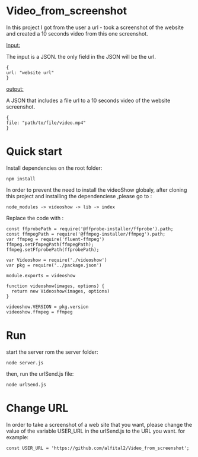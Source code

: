 # Video_from_screenshot

In this project I got from the user a url - took a screenshot of the website and created a 10 seconds video from this one screenshot.

<u>Input:</u>

The input is a JSON. the only field in the JSON will be the url.
```
{
url: "website url"
}
```

<u>output:</u>

A JSON that includes a file url to a 10 seconds video of the website screenshot. 
```
{
file: "path/to/file/video.mp4"
}
```

# Quick start

Install dependencies on the root folder:

```
npm install
```

In order to prevent the need to install the videoShow globaly, after cloning this project and installing the dependenciese ,please go to :

```
node_modules -> videoshow -> lib -> index
```

Replace the code with : 

```
const ffprobePath = require('@ffprobe-installer/ffprobe').path;
const ffmpegPath = require('@ffmpeg-installer/ffmpeg').path;
var ffmpeg = require('fluent-ffmpeg')
ffmpeg.setFfmpegPath(ffmpegPath);
ffmpeg.setFfprobePath(ffprobePath);

var Videoshow = require('./videoshow')
var pkg = require('../package.json')

module.exports = videoshow

function videoshow(images, options) {
  return new Videoshow(images, options)
}

videoshow.VERSION = pkg.version
videoshow.ffmpeg = ffmpeg
```


# Run 

start the server rom the server folder: 

```
node server.js
```

then, run the urlSend.js file:
```
node urlSend.js
```

# Change URL

In order to take a screenshot of a web site that you want, please change the value of the variable USER_URL in the urlSend.js to the URL you want. 
for example: 
```
const USER_URL = 'https://github.com/alfital2/Video_from_screenshot';
```


